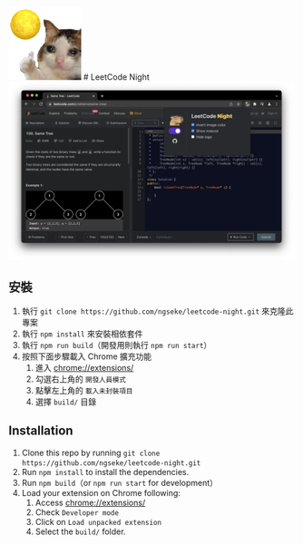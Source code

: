<img src="src/assets/img/logo.png" width="128"/>
# LeetCode Night

<img src="src/assets/img/screenshot.png"  />

## 安裝

1. 執行 `git clone https://github.com/ngseke/leetcode-night.git` 來克隆此專案
1. 執行 `npm install` 來安裝相依套件
1. 執行 `npm run build`（開發用則執行 `npm run start`）
1. 按照下面步驟載入 Chrome 擴充功能
    1. 進入 [chrome://extensions/](chrome://extensions/)
    2. 勾選右上角的 `開發人員模式`
    3. 點擊左上角的 `載入未封裝項目`
    4. 選擇 `build/` 目錄


## Installation

1. Clone this repo by running `git clone https://github.com/ngseke/leetcode-night.git`
1. Run `npm install` to install the dependencies.
1. Run `npm build`（or `npm run start` for development）
1. Load your extension on Chrome following:
    1. Access [chrome://extensions/](chrome://extensions/)
    2. Check `Developer mode`
    3. Click on `Load unpacked extension`
    4. Select the `build/` folder.
